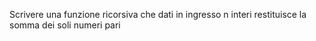 Scrivere una funzione ricorsiva che dati in ingresso n interi restituisce la somma dei soli numeri pari